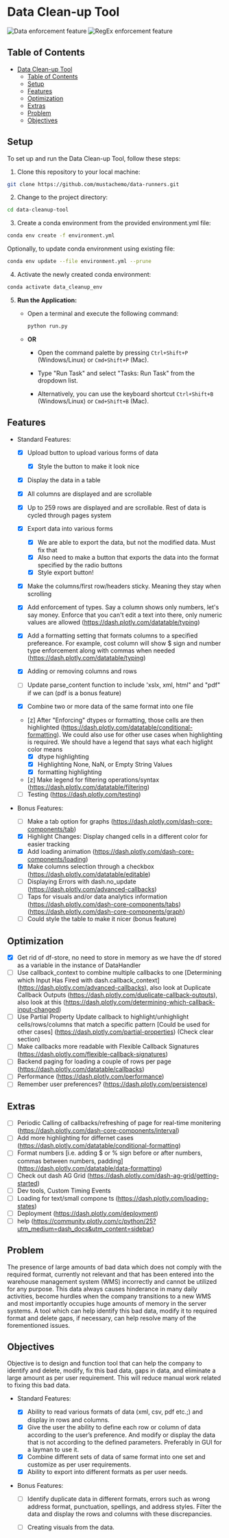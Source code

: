 # Data Clean-up Tool
![Data enforcement feature](feature1.gif)
![RegEx enforcement feature](feature1.gif)

## Table of Contents

- [Data Clean-up Tool](#data-clean-up-tool)
  - [Table of Contents](#table-of-contents)
  - [Setup](#setup)
  - [Features](#features)
  - [Optimization](#optimization)
  - [Extras](#extras)
  - [Problem](#problem)
  - [Objectives](#objectives)


## Setup

To set up and run the Data Clean-up Tool, follow these steps:

1. Clone this repository to your local machine:

  ```bash
  git clone https://github.com/mustachemo/data-runners.git
  ```

2. Change to the project directory:

  ```bash
  cd data-cleanup-tool
  ```

3. Create a conda environment from the provided environment.yml file:

  ```bash
  conda env create -f environment.yml
  ```

  Optionally, to update conda environment using existing file:
  
  ```bash
  conda env update --file environment.yml --prune
  ```

4. Activate the newly created conda environment:

  ```bash
  conda activate data_cleanup_env
  ```

5. **Run the Application:**

   - Open a terminal and execute the following command:
   
     ```bash
     python run.py
     ```

   - **OR**

     - Open the command palette by pressing `Ctrl+Shift+P` (Windows/Linux) or `Cmd+Shift+P` (Mac).

     - Type "Run Task" and select "Tasks: Run Task" from the dropdown list.

     - Alternatively, you can use the keyboard shortcut `Ctrl+Shift+B` (Windows/Linux) or `Cmd+Shift+B` (Mac).

## Features

- Standard Features:

  - [x] Upload button to upload various forms of data 
    - [x] Style the button to make it look nice
  - [x] Display the data in a table
  - [x] All columns are displayed and are scrollable
  - [x] Up to 259 rows are displayed and are scrollable. Rest of data is cycled through pages system
  - [x] Export data into various forms
    - [x] We are able to export the data, but not the modified data. Must fix that
    - [x] Also need to make a button that exports the data into the format specified by the radio buttons
    - [x] Style export button!
  - [x] Make the columns/first row/headers sticky. Meaning they stay when scrolling


  - [x] Add enforcement of types. Say a column shows only numbers, let's say money. Enforce that you can't edit a text into there, only numeric values are allowed (https://dash.plotly.com/datatable/typing)
  - [x] Add a formatting setting that formats columns to a specified prefereance. For example, cost column will show $ sign and number type enforcement along with commas when needed (https://dash.plotly.com/datatable/typing)
  - [x] Adding or removing columns and rows
  - [ ] Update parse_content function to include 'xslx, xml, html" and "pdf" if we can (pdf is a bonus feature)
  - [x] Combine two or more data of the same format into one file
  - [z] After "Enforcing" dtypes or formatting, those cells are then highlighted (https://dash.plotly.com/datatable/conditional-formatting). We could also use for other use cases when highlighting is required. We should have a legend that says what each higlight color means
    - [x] dtype highlighting
    - [x] Highlighting None, NaN, or Empty String Values
    - [x] formatting highlighting
  - [z] Make legend for filtering operations/syntax (https://dash.plotly.com/datatable/filtering)
  - [ ] Testing (https://dash.plotly.com/testing)

- Bonus Features:

  - [ ] Make a tab option for graphs (https://dash.plotly.com/dash-core-components/tab)
  - [x] Highlight Changes: Display changed cells in a different color for easier tracking
  - [x] Add loading animation (https://dash.plotly.com/dash-core-components/loading)
  - [x] Make columns selection through a checkbox (https://dash.plotly.com/datatable/editable)
  - [ ] Displaying Errors with dash.no_update (https://dash.plotly.com/advanced-callbacks)
  - [ ] Taps for visuals and/or data analytics information (https://dash.plotly.com/dash-core-components/tabs) (https://dash.plotly.com/dash-core-components/graph)
  - [ ] Could style the table to make it nicer (bonus feature)

## Optimization

- [x] Get rid of df-store, no need to store in memory as we have the df stored as a variable in the instance of DataHandler
- [ ] Use callback_context to combine multiple callbacks to one [Determining which Input Has Fired with dash.callback_context] (https://dash.plotly.com/advanced-callbacks), also look at Duplicate Callback Outputs (https://dash.plotly.com/duplicate-callback-outputs), also look at this (https://dash.plotly.com/determining-which-callback-input-changed)
- [ ] Use Partial Property Update callback to highlight/unhighlight cells/rows/columns that match a specific pattern [Could be used for other cases] (https://dash.plotly.com/partial-properties) (Check clear section)
- [ ] Make callbacks more readable with Flexible Callback Signatures (https://dash.plotly.com/flexible-callback-signatures)
- [ ] Backend paging for loading a couple of rows per page (https://dash.plotly.com/datatable/callbacks)
- [ ] Performance (https://dash.plotly.com/performance)
- [ ] Remember user preferences? (https://dash.plotly.com/persistence)

## Extras

- [ ] Periodic Calling of callbacks/refreshing of page for real-time monitering (https://dash.plotly.com/dash-core-components/interval)
- [ ] Add more highlighting for differnet cases (https://dash.plotly.com/datatable/conditional-formatting)
- [ ] Format numbers [i.e. adding $ or % sign before or after numbers, commas between numbers, padding] (https://dash.plotly.com/datatable/data-formatting)
- [ ] Check out dash AG Grid (https://dash.plotly.com/dash-ag-grid/getting-started)
- [ ] Dev tools, Custom Timing Events
- [ ] Loading for text/small compone ts (https://dash.plotly.com/loading-states)
- [ ] Deployment (https://dash.plotly.com/deployment)
- [ ] help (https://community.plotly.com/c/python/25?utm_medium=dash_docs&utm_content=sidebar)

## Problem

The presence of large amounts of bad data which does not comply with the required format, currently not relevant and that has been entered into the warehouse management system (WMS) incorrectly and cannot be utilized for any purpose. This data always causes hinderance in many daily activities, become hurdles when the company transitions to a new WMS and most importantly occupies huge amounts of memory in the server systems. A tool which can help identify this bad data, modify it to required format and delete gaps, if necessary, can help resolve many of the forementioned issues.

## Objectives 

Objective is to design and function tool that can help the company to identify and delete, modify, fix this bad data, gaps in data, and eliminate a large amount as per user requirement. This will reduce manual work related to fixing this bad data.

- Standard Features:

  - [x] Ability to read various formats of data (xml, csv, pdf etc.;) and display in rows and columns.
  - [x] Give the user the ability to define each row or column of data according to the user’s preference. And modify or
display the data that is not according to the defined parameters. Preferably in GUI for a layman to use it.
  - [x] Combine different sets of data of same format into one set and customize as per user requirements.
  - [x] Ability to export into different formats as per user needs.

- Bonus Features:

  - [ ] Identify duplicate data in different formats, errors such as wrong address format, punctuation, spellings, and
address styles. Filter the data and display the rows and columns with these discrepancies.
  - [ ] Creating visuals from the data.

